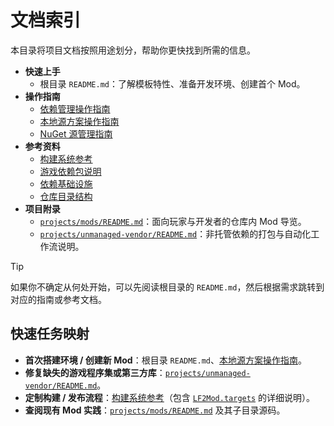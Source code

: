 # 文档索引

本目录将项目文档按照用途划分，帮助你更快找到所需的信息。

- **快速上手**
  - 根目录 `README.md`：了解模板特性、准备开发环境、创建首个 Mod。
- **操作指南**
  - [依赖管理操作指南](./how-to/dependency-management.md)
  - [本地源方案操作指南](./how-to/game-libs-local-setup.md)
  - [NuGet 源管理指南](./how-to/nuget-source-management.md)
- **参考资料**
  - [构建系统参考](./reference/build-system.md)
  - [游戏依赖包说明](./reference/game-dependencies.md)
  - [依赖基础设施](./reference/dependency-infrastructure.md)
  - [仓库目录结构](./reference/repository-layout.md)
- **项目附录**
  - [`projects/mods/README.md`](../projects/mods/README.md)：面向玩家与开发者的仓库内 Mod 导览。
  - [`projects/unmanaged-vendor/README.md`](../projects/unmanaged-vendor/README.md)：非托管依赖的打包与自动化工作流说明。

> [!TIP]
> 如果你不确定从何处开始，可以先阅读根目录的 `README.md`，然后根据需求跳转到对应的指南或参考文档。

## 快速任务映射

- **首次搭建环境 / 创建新 Mod**：根目录 `README.md`、[本地源方案操作指南](./how-to/game-libs-local-setup.md)。
- **修复缺失的游戏程序集或第三方库**：[`projects/unmanaged-vendor/README.md`](../projects/unmanaged-vendor/README.md)。
- **定制构建 / 发布流程**：[构建系统参考](./reference/build-system.md)（包含 [`LF2Mod.targets`](../projects/mods/LF2Mod.targets) 的详细说明）。
- **查阅现有 Mod 实践**：[`projects/mods/README.md`](../projects/mods/README.md) 及其子目录源码。
